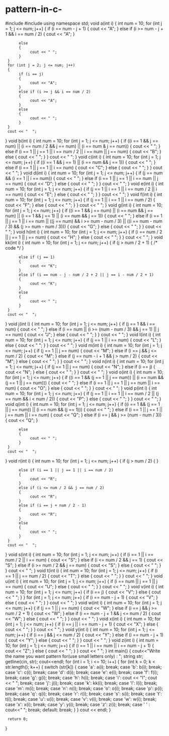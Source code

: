 # pattern-in-c-
#include <iostream>
#include <string>
using namespace std;
void a(int i)
{
     int num = 10;
     for (int j = 1; j <= num; j++)
     {
          if (i == num - j + 1)
          {
               cout << "A";
          }
          else if (i >= num - j + 1 && i == num / 2)
          {
               cout << "A";
          }

          else
          {
               cout << " ";
          }
     }
     for (int j = 2; j <= num; j++)
     {
          if (i == j)
          {
               cout << "A";
          }
          else if (i >= j && i == num / 2)
          {
               cout << "A";
          }
          else
          {
               cout << " ";
          }
     }
     cout << "  ";
}
void b(int i)
{
     int num = 10;
     for (int j = 1; j <= num; j++)
     {
          if ((i == 1 && j == num) || (i == num / 2 && j == num) || (i == num & j == num))
          {
               cout << " ";
          }
          else if (i == 1 || j == 1 || i == num / 2 || i == num || j == num)
          {
               cout << "B";
          }
          else
          {
               cout << " ";
          }
     }
     cout << "  ";
}
void c(int i)
{
     int num = 10;
     for (int j = 1; j <= num; j++)
     {
          if ((i == 1 && j == 1) || (i == num && j == 1))
          {
               cout << " ";
          }
          else if (i == 1 || j == 1 || i == num)
          {
               cout << "C";
          }
          else
          {
               cout << " ";
          }
     }
     cout << "  ";
}
void d(int i)
{
     int num = 10;
     for (int j = 1; j <= num; j++)
     {
          if (j == num && (i == 1 || i == num))
          {
               cout << " ";
          }
          else if (i == 1 || j == 1 || i == num || j == num)
          {
               cout << "D";
          }
          else
          {
               cout << " ";
          }
     }
     cout << "  ";
}
void e(int i)
{
     int num = 10;
     for (int j = 1; j <= num; j++)
     {
          if (j == 1 || i == 1 || i == num / 2 || i == num)
          {
               cout << "E";
          }
          else
          {
               cout << " ";
          }
     }
     cout << "  ";
}
void f(int i)
{
     int num = 10;
     for (int j = 1; j <= num; j++)
     {
          if (j == 1 || i == 1 || i == num / 2)
          {
               cout << "F";
          }
          else
          {
               cout << " ";
          }
     }
     cout << "  ";
}
void g(int i)
{
     int num = 10;
     for (int j = 1; j <= num; j++)
     {
          if ((i == 1 && j == num) || (i == num && j == num) || (i == 1 && j == 1) || (i == num && j == 1))
          {
               cout << " ";
          }
          else if (i == 1 || j == 1 || i == num || ((j == num) && i >= num - num / 3) || ((i == num - num / 3) && (j >= num - num / 3)))
          {
               cout << "G";
          }
          else
          {
               cout << " ";
          }
     }
     cout << "  ";
}
void h(int i)
{
     int num = 10;
     for (int j = 1; j <= num; j++)
     {
          if (i == num / 2 || j == 1 || j == num)
          {
               cout << "H";
          }
          else
          {
               cout << " ";
          }
     }
     cout << "  ";
}
void kk(int i)
{
     int num = 10;
     for (int j = 1; j <= num; j++)
     {
          if (j > num / 2 + 1)
          {
               /* code */
          }

          else if (j == 1)
          {
               cout << "K";
          }
          else if (i == num - j - num / 2 + 2 || j == i - num / 2 + 1)
          {
               cout << "K";
          }
          else
          {
               cout << " ";
          }
     }
     cout << "  ";
}
void j(int i)
{
     int num = 10;
     for (int j = 1; j <= num; j++)
     {
          if (j == 1 && i == num)
          {
               cout << " ";
          }
          else if (i == num || (i >= (num - num / 3) && j == 1) || j == num)
          {
               cout << "J";
          }
          else
          {
               cout << " ";
          }
     }
     cout << "  ";
}
void l(int i)
{
     int num = 10;
     for (int j = 1; j <= num; j++)
     {
          if (j == 1 || i == num)
          {
               cout << "L";
          }
          else
          {
               cout << " ";
          }
     }
     cout << "  ";
}
void m(int i)
{
     int num = 10;
     for (int j = 1; j <= num; j++)
     {
          if (j == 1 || j == num)
          {
               cout << "M";
          }
          else if (i == j && j <= num / 2)
          {
               cout << "M";
          }
          else if (j == num - i + 1 && j > num / 2)
          {
               cout << "M";
          }
          else
          {
               cout << " ";
          }
     }
     cout << "  ";
}
void n(int i)
{
     int num = 10;
     for (int j = 1; j <= num; j++)
     {
          if (j == 1 || j == num)
          {
               cout << "N";
          }
          else if (i == j)
          {
               cout << "N";
          }
          else
          {
               cout << " ";
          }
     }
     cout << "  ";
}
void o(int i)
{
     int num = 10;
     for (int j = 1; j <= num; j++)
     {
          if ((i == 1 && (j == 1 || j == num)) || (i == num && (j == 1 || j == num)))
          {
               cout << " ";
          }
          else if (i == 1 || j == 1 || j == num || i == num)
          {
               cout << "O";
          }
          else
          {
               cout << " ";
          }
     }
     cout << "  ";
}
void p(int i)
{
     int num = 10;
     for (int j = 1; j <= num; j++)
     {
          if (j == 1 || i == 1 || i == num / 2 || (j == num && i < num / 2))
          {
               cout << "P";
          }
          else
          {
               cout << " ";
          }
     }
     cout << "  ";
}
void q(int i)
{
     int num = 10;
     for (int j = 1; j <= num; j++)
     {
          if ((i == 1 && (j == 1 || j == num)) || (i == num && (j == 1)))
          {
               cout << " ";
          }
          else if (i == 1 || j == 1 || j == num || i == num)
          {
               cout << "Q";
          }
          else if (i == j && j >= (num - num / 3))
          {
               cout << "Q";
          }

          else
          {
               cout << " ";
          }
     }
     cout << "  ";
}
void r(int i)
{
     int num = 10;
     for (int j = 1; j <= num; j++)
     {
          if (j > num / 2)
          {
          }

          else if (i == 1 || j == 1 || i == num / 2)
          {
               cout << "R";
          }
          else if (i <= num / 2 && j == num / 2)
          {
               cout << "R";
          }
          else if (i == j + num / 2 - 1)
          {
               cout << "R";
          }
          else
          {
               cout << " ";
          }
     }
     cout << "  ";
}
void s(int i)
{
     int num = 10;
     for (int j = 1; j <= num; j++)
     {
          if (i == 1 || i == num / 2 || i == num)
          {
               cout << "S";
          }
          else if (i <= num / 2 && j == 1)
          {
               cout << "S";
          }
          else if (i >= num / 2 && j == num)
          {
               cout << "S";
          }
          else
          {
               cout << " ";
          }
     }
     cout << "  ";
}
void t(int i)
{
     int num = 10;
     for (int j = 1; j <= num; j++)
     {
          if (i == 1 || j == num / 2)
          {
               cout << "T";
          }
          else
          {
               cout << " ";
          }
     }
     cout << "  ";
}
void u(int i)
{
     int num = 10;
     for (int j = 1; j <= num; j++)
     {
          if (i == num || j == 1 || j == num)
          {
               cout << "U";
          }
          else
          {
               cout << " ";
          }
     }
     cout << "  ";
}
void v(int i)
{
     int num = 10;
     for (int j = 1; j <= num; j++)
     {
          if (i == j)
          {
               cout << "V";
          }
          else
          {
               cout << " ";
          }
     }
     for (int j = 1; j <= num; j++)
     {
          if (i == num - j + 1)
          {
               cout << "V";
          }
          else
          {
               cout << " ";
          }
     }
     cout << "  ";
}
void w(int i)
{
     int num = 10;
     for (int j = 1; j <= num; j++)
     {
          if (j == 1 || j == num)
          {
               cout << "W";
          }
          else if (i == j && j >= num / 2 + 1)
          {
               cout << "W";
          }
          else if (i == num - j + 1 && j <= num / 2)
          {
               cout << "W";
          }
          else
          {
               cout << " ";
          }
     }
     cout << "  ";
}
void x(int i)
{
     int num = 10;
     for (int j = 1; j <= num; j++)
     {
          if (i == j || i == num - j + 1)
          {
               cout << "X";
          }
          else
          {
               cout << " ";
          }
     }
     cout << "  ";
}
void y(int i)
{
     int num = 10;
     for (int j = 1; j <= num; j++)
     {
          if (i == j && j <= num / 2)
          {
               cout << "Y";
          }
          else if (i == num - j + 1)
          {
               cout << "Y";
          }
          else
          {
               cout << " ";
          }
     }
     cout << "  ";
}
void z(int i)
{
     int num = 10;
     for (int j = 1; j <= num; j++)
     {
          if (i == 1 || i == num || i == num - j + 1)
          {
               cout << "Z";
          }
          else
          {
               cout << " ";
          }
     }
     cout << "  ";
}
int main()
{
     cout<<"Write the name you want pattern for(use small letters only) : ";
     string str;
     getline(cin, str);
     cout<<endl;
     for (int i = 1; i <= 10; i++)
     {
          for (int k = 0; k < str.length(); k++)
          {
               switch (str[k])
               {
               case 'a':
                    a(i);
                    break;
               case 'b':
                    b(i);
                    break;
               case 'c':
                    c(i);
                    break;
               case 'd':
                    d(i);
                    break;
               case 'e':
                    e(i);
                    break;
               case 'f':
                    f(i);
                    break;
               case 'g':
                    g(i);
                    break;
               case 'h':
                    h(i);
                    break;
               case 'i':
                    cout << "I";
                    cout << "  ";
                    break;
               case 'j':
                    j(i);
                    break;
               case 'k':
                    kk(i);
                    break;
               case 'l':
                    l(i);
                    break;
               case 'm':
                    m(i);
                    break;
               case 'n':
                    n(i);
                    break;
               case 'o':
                    o(i);
                    break;
               case 'p':
                    p(i);
                    break;
               case 'q':
                    q(i);
                    break;
               case 'r':
                    r(i);
                    break;
               case 's':
                    s(i);
                    break;
               case 't':
                    t(i);
                    break;
               case 'u':
                    u(i);
                    break;
               case 'v':
                    v(i);
                    break;
               case 'w':
                    w(i);
                    break;
               case 'x':
                    x(i);
                    break;
               case 'y':
                    y(i);
                    break;
               case 'z':
                    z(i);
                    break;
               case ' ' :
                    cout<<"      ";
                    break;
               default:
                    break;
               }
          }
          cout << endl;
     }

     return 0;
}
